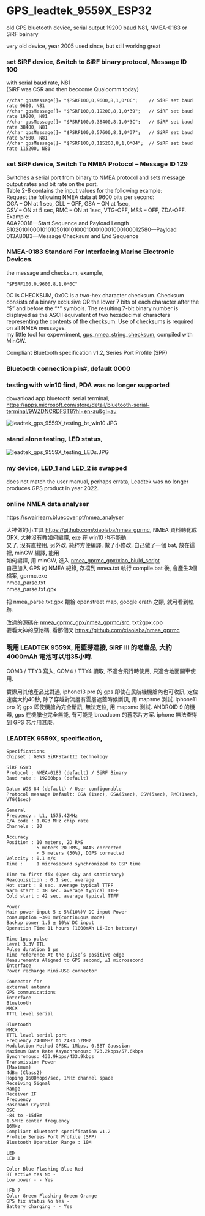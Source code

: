 # GPS_leadtek_9559X_ESP32
old GPS bluetooth device, serial output 19200 baud N81, NMEA-0183 or SiRF bainary  

very old device, year 2005 used since, but still working great

### set SiRF device, Switch to SiRF binary protocol, Message ID 100  
with serial baud rate, N81  
(SiRF was CSR and then beccome Qualcomm today)  
```
//char gpsMessage[]= "$PSRF100,0,9600,8,1,0*0C";	// SiRF set baud rate 9600, N81
//char gpsMessage[]= "$PSRF100,0,19200,8,1,0*39";	// SiRF set baud rate 19200, N81
//char gpsMessage[]= "$PSRF100,0,38400,8,1,0*3C";	// SiRF set baud rate 38400, N81
//char gpsMessage[]= "$PSRF100,0,57600,8,1,0*37";	// SiRF set baud rate 57600, N81
//char gpsMessage[]= "$PSRF100,0,115200,8,1,0*04";	// SiRF set baud rate 115200, N81

```



### set SiRF device, Switch To NMEA Protocol – Message ID 129  
Switches a serial port from binary to NMEA protocol and sets message output rates and bit rate on the port.  
Table 2-8 contains the input values for the following example:  
Request the following NMEA data at 9600 bits per second:  
GGA – ON at 1 sec, GLL – OFF, GSA – ON at 1sec,  
GSV – ON at 5 sec, RMC – ON at 1sec, VTG-OFF, MSS – OFF, ZDA-OFF.  
Example:  
A0A20018—Start Sequence and Payload Length  
810201010001010105010101000100010001000100012580—Payload  
013AB0B3—Message Checksum and End Sequence  


### NMEA-0183 Standard For Interfacing Marine Electronic Devices.
the message and checksum, example,  
```
"$PSRF100,0,9600,8,1,0*0C"
```
0C is CHECKSUM, 0x0C is a two-hex character checksum. Checksum consists of a binary exclusive OR the lower 7 bits of each character after the “$” and before the “*” symbols. The resulting 7-bit binary number is displayed as the ASCII equivalent of two hexadecimal characters representing the contents of the checksum. Use of checksums is required on all NMEA messages.  
my little tool for expewriment, [gps_nmea_string_checksum](gps_nmea_string_checksum), compiled with MinGW.


Compliant Bluetooth specification v1.2, Series Port Profile (SPP)

### Bluetooth connection pin#, default 0000

### testing with win10 first, PDA was no longer supported
dowanload app bluetooth serial terminal, https://apps.microsoft.com/store/detail/bluetooth-serial-terminal/9WZDNCRDFST8?hl=en-au&gl=au  

![leadtek_gps_9559X_testing_bt_win10.JPG](leadtek_gps_9559X_testing_bt_win10.JPG)  

### stand alone testing, LED status,
![leadtek_gps_9559X_testing_LEDs.JPG](leadtek_gps_9559X_testing_LEDs.JPG)  



### my device, LED_1 and LED_2 is swapped  
does not match the user manual, perhaps errata, Leadtek was no longer produces GPS product in year 2022.  


### online NMEA data analyser  
https://swairlearn.bluecover.pt/nmea_analyser  

大神做的小工具 https://github.com/xiaolaba/nmea_gprmc, NMEA 資料轉化成 GPX, 大神沒有教如何編譯, exe 在 win10 也不能動.  
叉了, 沒有直接用, 另外改, 純粹方便編譯, 做了小修改, 自己做了一個 bat, 放在這裡, minGW 編譯, 能用  
如何編譯, 用 minGW, 進入 [nmea_gprmc_gpx/xiao_biuld_script](nmea_gprmc_gpx/xiao_biuld_script)  
自己加入 GPS 的 NMEA 紀錄, 存檔到 nmea.txt
執行 compile.bat 後, 會產生3個檔案, 
gprmc.exe  
nmea_parse.txt  
nmea_parse.txt.gpx  

把 nmea_parse.txt.gpx 餵給 openstreet map, google erath 之類, 就可看到軌跡.  

改過的源碼在 [nmea_gprmc_gpx/nmea_gprmc/src](nmea_gprmc_gpx/nmea_gprmc/src), txt2gpx.cpp  
要看大神的原始碼, 看那個叉 https://github.com/xiaolaba/nmea_gprmc


### 現用 LEADTEK 9559X, 用藍芽連接, SiRF III 的老產品, 大約 4000mAh 電池可以用35小時.
COM3 / TTY3 寫入, COM4 / TTY4 讀取,
不適合飛行時使用,
只適合地面開車使用.

實際用其他產品比對過,
iphone13 pro 的 gps 即使在民航機機艙內也可收訊, 定位速度大約40秒, 除了穿越對流層有雲層遮蓋時候斷訊, 用 mapsme 測試.
iphone11 pro 的 gps 即使機艙內完全斷訊, 無法定位, 用 mapsme 測試.
ANDROID 9 的機器, gps 在機艙也完全無能, 有可能是 broadcom 的舊芯片方案.
iphone 無法查得到 GPS 芯片用甚麼.



### LEADTEK 9559X, specification,

```
Specifications
Chipset : GSW3 SiRFStarIII technology

SiRF GSW3
Protocol : NMEA-0183 (default) / SiRF Binary
Baud rate : 19200bps (default)

Datum WGS-84 (default) / User configurable
Protocol message Default: GGA (1sec), GSA(5sec), GSV(5sec), RMC(1sec), VTG(1sec)

General
Frequency : L1, 1575.42MHz
C/A code : 1.023 MHz chip rate
Channels : 20

Accuracy
Position : 10 meters, 2D RMS
           5 meters 2D RMS, WAAS corrected
           < 5 meters (50%), DGPS corrected
Velocity : 0.1 m/s
Time :     1 microsecond synchronized to GSP time

Time to first fix (Open sky and stationary)
Reacquisition : 0.1 sec. average
Hot start : 8 sec. average typical TTFF
Warm start : 38 sec. average typical TTFF
Cold start : 42 sec. average typical TTFF

Power
Main power input 5 ± 5%(10%)V DC input Power
consumption ~390 mW(continuous mode)
Backup power 1.5 ± 10%V DC input
Operation Time 11 hours (1000mAh Li-Ion battery)

Time 1pps pulse
Level 3.3V TTL
Pulse duration 1 μs
Time reference At the pulse’s positive edge
Measurements Aligned to GPS second, ±1 microsecond
Interface
Power recharge Mini-USB connector

Connector for
external antenna
GPS communications
interface
Bluetooth
MMCX
TTTL level serial

Bluetooth
MMCX
TTTL level serial port
Frequency 2400MHz to 2483.5zMHz
Modulation Method GFSK, 1Mbps, 0.5BT Gaussian
Maximum Data Rate Asynchronous: 723.2kbps/57.6kbps
Synchronous: 433.9kbps/433.9kbps
Transmission Power
(Maximum)
4dBm (Class2)
Hoping 1600hops/sec, 1MHz channel space
Receiving Signal
Range
Receiver IF
Frequency
Baseband Crystal
OSC
-84 to -15dBm
1.5MHz center frequency
16MHz
Compliant Bluetooth specification v1.2
Profile Series Port Profile (SPP)
Bluetooth Operation Range : 10M

LED
LED 1

Color Blue Flashing Blue Red
BT active Yes No -
Low power - - Yes

LED 2
Color Green Flashing Green Orange
GPS fix status No Yes -
Battery charging - - Yes

```



